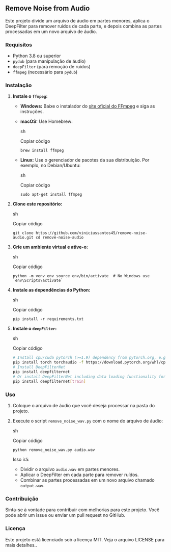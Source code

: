 ## Remove Noise from Audio

Este projeto divide um arquivo de áudio em partes menores, aplica o DeepFilter para remover ruídos de cada parte, e depois combina as partes processadas em um novo arquivo de áudio.

### Requisitos

- Python 3.8 ou superior
- `pydub` (para manipulação de áudio)
- `deepFilter` (para remoção de ruídos)
- `ffmpeg` (necessário para `pydub`)

### Instalação

1. **Instale o `ffmpeg`:**
    
    - **Windows:** Baixe o instalador do [site oficial do FFmpeg](https://ffmpeg.org/download.html) e siga as instruções.
    - **macOS:** Use Homebrew:
        
        sh
        
        Copiar código
        
        `brew install ffmpeg`
        
    - **Linux:** Use o gerenciador de pacotes da sua distribuição. Por exemplo, no Debian/Ubuntu:
        
        sh
        
        Copiar código
        
        `sudo apt-get install ffmpeg`
        
2. **Clone este repositório:**
    
    sh
    
    Copiar código
    
    `git clone https://github.com/viniciussantos45/remove-noise-audio.git cd remove-noise-audio`
    
3. **Crie um ambiente virtual e ative-o:**
    
    sh
    
    Copiar código
    
    `` python -m venv env source env/bin/activate  # No Windows use `env\Scripts\activate` ``
    
4. **Instale as dependências do Python:**
    
    sh
    
    Copiar código
    
    `pip install -r requirements.txt`
    
5. **Instale o `deepFilter`:**
    
    sh
    
    Copiar código
    
    ```bash
    # Install cpu/cuda pytorch (>=1.9) dependency from pytorch.org, e.g.:
    pip install torch torchaudio -f https://download.pytorch.org/whl/cpu/torch_stable.html
    # Install DeepFilterNet
    pip install deepfilternet
    # Or install DeepFilterNet including data loading functionality for training (Linux only)
    pip install deepfilternet[train]
    ```
    

### Uso

1. Coloque o arquivo de áudio que você deseja processar na pasta do projeto.
    
2. Execute o script `remove_noise_wav.py` com o nome do arquivo de áudio:
    
    sh
    
    Copiar código
    
    `python remove_noise_wav.py audio.wav`
    
    Isso irá:
    
    - Dividir o arquivo `audio.wav` em partes menores.
    - Aplicar o DeepFilter em cada parte para remover ruídos.
    - Combinar as partes processadas em um novo arquivo chamado `output.wav`.

### Contribuição

Sinta-se à vontade para contribuir com melhorias para este projeto. Você pode abrir um issue ou enviar um pull request no GitHub.

### Licença

Este projeto está licenciado sob a licença MIT. Veja o arquivo LICENSE para mais detalhes..
